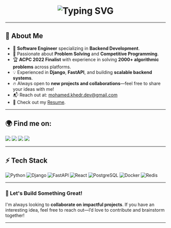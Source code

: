<h1 align="center">
  <img src="https://readme-typing-svg.herokuapp.com?font=Fira+Code&weight=500&size=24&pause=1000&color=FFA116&center=true&width=500&lines=Hi+there!+I'm+Mohamed+Khedr;Software+Engineer" alt="Typing SVG" />
</h1>

---

## 🔹 About Me
- 🚀 **Software Engineer** specializing in **Backend Development**.
- 🎯 Passionate about **Problem Solving** and **Competitive Programming**.
- 🏆 **ACPC 2022 Finalist** with experience in solving **2000+ algorithmic problems** across platforms.
- 💡 Experienced in **Django**, **FastAPI**, and building **scalable backend systems**.
- 🔥 Always open to **new projects and collaborations**—feel free to share your ideas with me!
- 📬 Reach out at: [mohamed.khedr.dev@gmail.com](mailto:mohamed.khedr.dev@gmail.com)
- 📄 Check out my [Resume](https://drive.google.com/file/d/1ZBpV773XtLfxQOb3X3JHB5N3vsaiVg9p/view?usp=drive_link).

---

## 🌍 Find me on:
[<img src="https://img.shields.io/badge/linkedin-%230077B5.svg?&style=for-the-badge&logo=linkedin&logoColor=white"/>](https://www.linkedin.com/in/muhamed-khedr/)
[<img src="https://img.shields.io/badge/leetcode-%2312100E.svg?&style=for-the-badge&logo=leetcode&logoColor=FFA116"/>](https://leetcode.com/khedr7/)
[<img src="https://img.shields.io/badge/codeforces-%2312100E.svg?&style=for-the-badge&logo=codeforces&logoColor=white&color=28A745"/>](https://codeforces.com/profile/Khedr/)
[<img src="https://img.shields.io/badge/telegram-%2312100E.svg?&style=for-the-badge&logo=telegram&color=405DE6"/>](https://t.me/mohameed07/) 

---

## ⚡ Tech Stack
![Python](https://img.shields.io/badge/Python-%233776AB.svg?style=for-the-badge&logo=python&logoColor=white)
![Django](https://img.shields.io/badge/Django-%23092E20.svg?style=for-the-badge&logo=django&logoColor=white)
![FastAPI](https://img.shields.io/badge/FastAPI-%2300C7B7.svg?style=for-the-badge&logo=fastapi&logoColor=white)
![React](https://img.shields.io/badge/React-%2361DAFB.svg?style=for-the-badge&logo=react&logoColor=white)
![PostgreSQL](https://img.shields.io/badge/PostgreSQL-%23316192.svg?style=for-the-badge&logo=postgresql&logoColor=white)
![Docker](https://img.shields.io/badge/Docker-%232496ED.svg?style=for-the-badge&logo=docker&logoColor=white)
![Redis](https://img.shields.io/badge/Redis-%23DC382D.svg?style=for-the-badge&logo=redis&logoColor=white)

---

### 📌 Let's Build Something Great!
I'm always looking to **collaborate on impactful projects**. If you have an interesting idea, feel free to reach out—I’d love to contribute and brainstorm together!

---
